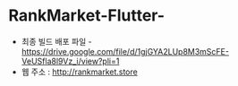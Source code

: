 # RankMarket-Flutter-
- 최종 빌드 배포 파일 - https://drive.google.com/file/d/1gjGYA2LUp8M3mScFE-VeUSfla8l9Vz_i/view?pli=1
- 웹 주소 : http://rankmarket.store
